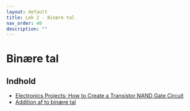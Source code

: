 ```yaml
---
layout: default
title: Lek 2 - Binære tal
nav_order: 40
description: ""
---
```

# Binære tal 


## Indhold

* [Electronics Projects: How to Create a Transistor NAND Gate Circuit](https://www.dummies.com/programming/electronics/diy-projects/electronics-projects-how-to-create-a-transistor-nand-gate-circuit/)
* [Addition af to binære tal](https://www.youtube.com/watch?v=r-5EhNKjvCE)
